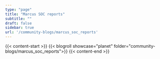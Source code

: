 ```yaml
---
type: "page"
title: "Marcus SOC reports"
subtitle: ""
draft: false
sidebar: true
url: '/community-blogs/marcus_soc_reports'
---
```


{{< content-start  >}}
{{< blogroll showcase="planet" folder="community-blogs/marcus_soc_reports">}}
{{< content-end  >}}
